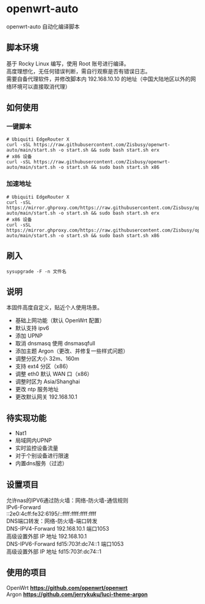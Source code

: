 # openwrt-auto
openwrt-auto 自动化编译脚本

## 脚本环境     
基于 Rocky Linux 编写，使用 Root 账号进行编译。      
高度理想化，无任何错误判断，需自行观察是否有错误日志。      
需要自备代理软件，并修改脚本内 192.168.10.10 的地址（中国大陆地区以外的网络环境可以直接取消代理）

## 如何使用
### 一键脚本
```
# Ubiquiti EdgeRouter X
curl -sSL https://raw.githubusercontent.com/Zisbusy/openwrt-auto/main/start.sh -o start.sh && sudo bash start.sh erx
# x86 设备
curl -sSL https://raw.githubusercontent.com/Zisbusy/openwrt-auto/main/start.sh -o start.sh && sudo bash start.sh x86
```

### 加速地址
```
# Ubiquiti EdgeRouter X
curl -sSL https://mirror.ghproxy.com/https://raw.githubusercontent.com/Zisbusy/openwrt-auto/main/start.sh -o start.sh && sudo bash start.sh erx
# x86 设备
curl -sSL https://mirror.ghproxy.com/https://raw.githubusercontent.com/Zisbusy/openwrt-auto/main/start.sh -o start.sh && sudo bash start.sh x86
```

## 刷入
```
sysupgrade -F -n 文件名
```

## 说明  
本固件高度自定义，贴近个人使用场景。      
 - 基础上网功能（默认 OpenWrt 配置）       
 - 默认支持 ipv6
 - 添加 UPNP
 - 取消 dnsmasq 使用 dnsmasqfull
 - 添加主题 Argon（更改、并修复一些样式问题）
 - 调整分区大小 32m、160m
 - 支持 ext4 分区（x86）
 - 调整 eth0 默认 WAN 口（x86）
 - 调整时区为 Asia/Shanghai
 - 更改 ntp 服务地址
 - 更改默认网关 192.168.10.1

## 待实现功能
 - Nat1
 - 局域网内UPNP
 - 实时监控设备流量
 - 对于个别设备进行限速
 - 内置dns服务（过滤）

## 设置项目
允许nas的IPV6通过防火墙：网络-防火墙-通信规则      
IPv6-Forward      
::2e0:4cff:fe32:6195/::ffff:ffff:ffff:ffff      
DNS端口转发：网络-防火墙-端口转发      
DNS-IPV4-Forward 192.168.10.1 端口1053      
高级设置外部 IP 地址 192.168.10.1      
DNS-IPV6-Forward fd15:703f:dc74::1 端口1053      
高级设置外部 IP 地址 fd15:703f:dc74::1      

## 使用的项目

OpenWrt **https://github.com/openwrt/openwrt**      
Argon **https://github.com/jerrykuku/luci-theme-argon**      

